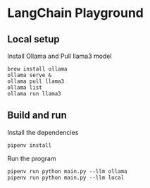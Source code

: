 # LangChain Playground

## Local setup

Install Ollama and Pull llama3 model

```shell
brew install ollama
ollama serve &
ollama pull llama3
ollama list
ollama run llama3
```

## Build and run

Install the dependencies

```shell
pipenv install
```
Run the program
```shell
pipenv run python main.py --llm ollama
pipenv run python main.py --llm local

```